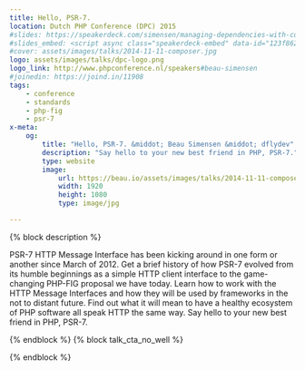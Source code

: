 ```yaml
---
title: Hello, PSR-7.
location: Dutch PHP Conference (DPC) 2015
#slides: https://speakerdeck.com/simensen/managing-dependencies-with-composer-php-world-2014
#slides_embed: <script async class="speakerdeck-embed" data-id="123f86204bf401329b467e55d489251a" data-ratio="1.77777777777778" src="//speakerdeck.com/assets/embed.js"></script>
#cover: assets/images/talks/2014-11-11-composer.jpg
logo: assets/images/talks/dpc-logo.png
logo_link: http://www.phpconference.nl/speakers#beau-simensen
#joinedin: https://joind.in/11908
tags:
    - conference
    - standards
    - php-fig
    - psr-7
x-meta:
    og:
        title: "Hello, PSR-7. &middot; Beau Simensen &middot; dflydev"
        description: "Say hello to your new best friend in PHP, PSR-7."
        type: website
        image:
            url: https://beau.io/assets/images/talks/2014-11-11-composer.jpg
            width: 1920
            height: 1080
            type: image/jpg

---
```

{% block description %}

PSR-7 HTTP Message Interface has been kicking around in one form or another since March of 2012. Get a brief history of how PSR-7 evolved from its humble beginnings as a simple HTTP client interface to the game-changing PHP-FIG proposal we have today. Learn how to work with the HTTP Message Interfaces and how they will be used by frameworks in the not to distant future. Find out what it will mean to have a healthy ecosystem of PHP software all speak HTTP the same way. Say hello to your new best friend in PHP, PSR-7.

{% endblock %}
{% block talk_cta_no_well %}
<script src="https://app.convertkit.com/landing_pages/766.js?orient=horz&ref=beau.io-dpc-psr7"></script>
{% endblock  %}
